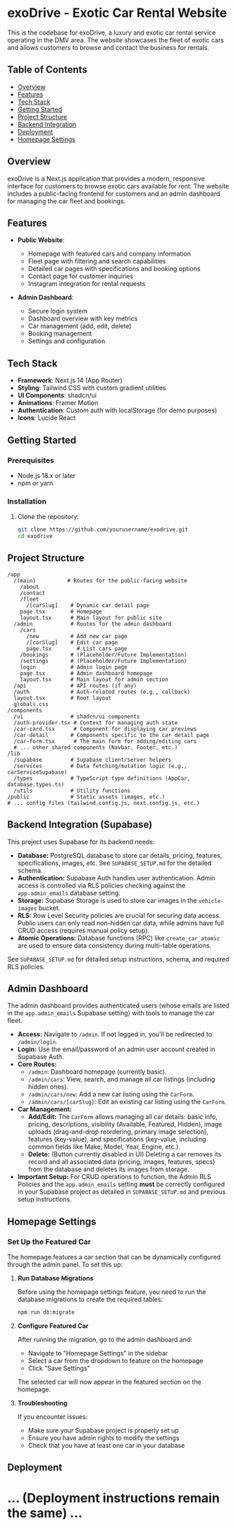 # exoDrive - Exotic Car Rental Website

This is the codebase for exoDrive, a luxury and exotic car rental service operating in the DMV area. The website showcases the fleet of exotic cars and allows customers to browse and contact the business for rentals.

## Table of Contents

- [Overview](#overview)
- [Features](#features)
- [Tech Stack](#tech-stack)
- [Getting Started](#getting-started)
- [Project Structure](#project-structure)
- [Backend Integration](#backend-integration)
- [Deployment](#deployment)
- [Homepage Settings](#homepage-settings)

## Overview

exoDrive is a Next.js application that provides a modern, responsive interface for customers to browse exotic cars available for rent. The website includes a public-facing frontend for customers and an admin dashboard for managing the car fleet and bookings.

## Features

- **Public Website**:
  - Homepage with featured cars and company information
  - Fleet page with filtering and search capabilities
  - Detailed car pages with specifications and booking options
  - Contact page for customer inquiries
  - Instagram integration for rental requests

- **Admin Dashboard**:
  - Secure login system
  - Dashboard overview with key metrics
  - Car management (add, edit, delete)
  - Booking management
  - Settings and configuration

## Tech Stack

- **Framework**: Next.js 14 (App Router)
- **Styling**: Tailwind CSS with custom gradient utilities
- **UI Components**: shadcn/ui
- **Animations**: Framer Motion
- **Authentication**: Custom auth with localStorage (for demo purposes)
- **Icons**: Lucide React

## Getting Started

### Prerequisites

- Node.js 18.x or later
- npm or yarn

### Installation

1. Clone the repository:
   ```bash
   git clone https://github.com/yourusername/exodrive.git
   cd exodrive

## Project Structure

```
/app
  /(main)          # Routes for the public-facing website
    /about
    /contact
    /fleet
      /[carSlug]    # Dynamic car detail page
    page.tsx        # Homepage
    layout.tsx      # Main layout for public site
  /admin            # Routes for the admin dashboard
    /cars
      /new          # Add new car page
      /[carSlug]    # Edit car page
      page.tsx        # List cars page
    /bookings       # (Placeholder/Future Implementation)
    /settings       # (Placeholder/Future Implementation)
    login           # Admin login page
    page.tsx        # Admin dashboard homepage
    layout.tsx      # Main layout for admin section
  /api              # API routes (if any)
  /auth             # Auth-related routes (e.g., callback)
  layout.tsx        # Root layout
  globals.css
/components
  /ui               # shadcn/ui components
  /auth-provider.tsx # Context for managing auth state
  /car-card.tsx      # Component for displaying car previews
  /car-detail       # Components specific to the car detail page
  /car-form.tsx      # The main form for adding/editing cars
  # ... other shared components (Navbar, Footer, etc.)
/lib
  /supabase         # Supabase client/server helpers
  /services         # Data fetching/mutation logic (e.g., carServiceSupabase)
  /types            # TypeScript type definitions (AppCar, database.types.ts)
  /utils            # Utility functions
/public             # Static assets (images, etc.)
# ... config files (tailwind.config.js, next.config.js, etc.)
```

## Backend Integration (Supabase)

This project uses Supabase for its backend needs:

- **Database:** PostgreSQL database to store car details, pricing, features, specifications, images, etc. See `SUPABASE_SETUP.md` for the detailed schema.
- **Authentication:** Supabase Auth handles user authentication. Admin access is controlled via RLS policies checking against the `app.admin_emails` database setting.
- **Storage:** Supabase Storage is used to store car images in the `vehicle-images` bucket.
- **RLS:** Row Level Security policies are crucial for securing data access. Public users can only read non-hidden car data, while admins have full CRUD access (requires manual policy setup).
- **Atomic Operations:** Database functions (RPC) like `create_car_atomic` are used to ensure data consistency during multi-table operations.

See `SUPABASE_SETUP.md` for detailed setup instructions, schema, and required RLS policies.

## Admin Dashboard

The admin dashboard provides authenticated users (whose emails are listed in the `app.admin_emails` Supabase setting) with tools to manage the car fleet.

- **Access:** Navigate to `/admin`. If not logged in, you'll be redirected to `/admin/login`.
- **Login:** Use the email/password of an admin user account created in Supabase Auth.
- **Core Routes:**
    - `/admin`: Dashboard homepage (currently basic).
    - `/admin/cars`: View, search, and manage all car listings (including hidden ones).
    - `/admin/cars/new`: Add a new car listing using the `CarForm`.
    - `/admin/cars/[carSlug]`: Edit an existing car listing using the `CarForm`.
- **Car Management:**
    - **Add/Edit:** The `CarForm` allows managing all car details: basic info, pricing, descriptions, visibility (Available, Featured, Hidden), image uploads (drag-and-drop reordering, primary image selection), features (key-value), and specifications (key-value, including common fields like Make, Model, Year, Engine, etc.).
    - **Delete:** (Button currently disabled in UI) Deleting a car removes its record and all associated data (pricing, images, features, specs) from the database and deletes its images from storage.
- **Important Setup:** For CRUD operations to function, the Admin RLS Policies and the `app.admin_emails` setting **must** be correctly configured in your Supabase project as detailed in `SUPABASE_SETUP.md` and previous setup instructions.

## Homepage Settings

### Set Up the Featured Car

The homepage features a car section that can be dynamically configured through the admin panel. To set this up:

1. **Run Database Migrations**
   
   Before using the homepage settings feature, you need to run the database migrations to create the required tables:
   ```bash
   npm run db:migrate
   ```

2. **Configure Featured Car**
   
   After running the migration, go to the admin dashboard and:
   
   - Navigate to "Homepage Settings" in the sidebar
   - Select a car from the dropdown to feature on the homepage
   - Click "Save Settings"
   
   The selected car will now appear in the featured section on the homepage.

3. **Troubleshooting**
   
   If you encounter issues:
   
   - Make sure your Supabase project is properly set up
   - Ensure you have admin rights to modify the settings
   - Check that you have at least one car in your database

## Deployment

# ... (Deployment instructions remain the same) ...

